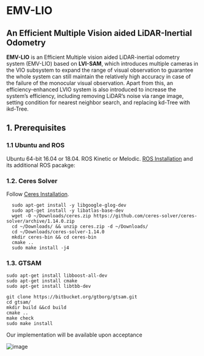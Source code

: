 # EMV-LIO
## An Efficient Multiple Vision aided LiDAR-Inertial Odometry

**EMV-LIO** is an Efficient Multiple vision aided LiDAR-inertial odometry system (EMV-LIO) based on **LVI-SAM**, which introduces multiple cameras in the VIO subsystem to expand the range of visual observation to guarantee the whole system can still maintain the relatively high accuracy in case of the failure of the monocular visual observation. Apart from this, an efficiency-enhanced LVIO system is also introduced to increase the system’s efficiency, including removing LiDAR’s noise via range image, setting condition for nearest neighbor search, and replacing kd-Tree with ikd-Tree. 

## 1. Prerequisites

### 1.1 **Ubuntu** and **ROS**
Ubuntu 64-bit 16.04 or 18.04.
ROS Kinetic or Melodic. [ROS Installation](http://wiki.ros.org/ROS/Installation) and its additional ROS pacakge:

### 1.2. **Ceres Solver**
Follow [Ceres Installation](http://ceres-solver.org/installation.html).

```
  sudo apt-get install -y libgoogle-glog-dev
  sudo apt-get install -y libatlas-base-dev
  wget -O ~/Downloads/ceres.zip https://github.com/ceres-solver/ceres-solver/archive/1.14.0.zip
  cd ~/Downloads/ && unzip ceres.zip -d ~/Downloads/
  cd ~/Downloads/ceres-solver-1.14.0
  mkdir ceres-bin && cd ceres-bin
  cmake ..
  sudo make install -j4
```

### 1.3. **GTSAM**

```
sudo apt-get install libboost-all-dev
sudo apt-get install cmake
sudo apt-get install libtbb-dev
```

```
git clone https://bitbucket.org/gtborg/gtsam.git
cd gtsam/
mkdir build &&cd build
cmake ..
make check 
sudo make install 
```


Our implementation will be available upon acceptance

![image](https://github.com/thinking-08/EMV-LIO/blob/main/demo.gif)
